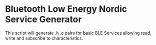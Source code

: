 # Bluetooth Low Energy Nordic Service Generator
This script will generate .h .c pairs for basic BLE Services allowing read, write and subscribe to characteristics.